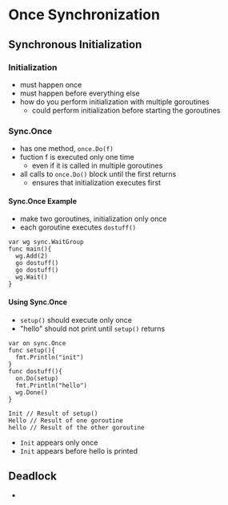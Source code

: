 # Once Synchronization

## Synchronous Initialization

### Initialization

- must happen once
- must happen before everything else
- how do you perform initialization with multiple goroutines
  - could perform initialization before starting the goroutines

### Sync.Once

- has one method, `once.Do(f)`
- fuction f is executed only one time
  - even if it is called in multiple goroutines
- all calls to `once.Do()` block until the first returns
  - ensures that initialization executes first

#### Sync.Once Example

- make two goroutines, initialization only once
- each goroutine executes `dostuff()`

```golang
var wg sync.WaitGroup
func main(){
  wg.Add(2)
  go dostuff()
  go dostuff()
  wg.Wait()
}
```

#### Using Sync.Once

- `setup()` should execute only once
- "hello" should not print until `setup()` returns

```golang
var on sync.Once
func setup(){
  fmt.Println("init")
}
func dostuff(){
  on.Do(setup)
  fmt.Println("hello")
  wg.Done()
}
```

```output
Init // Result of setup()
Hello // Result of one goroutine
hello // Result of the other goroutine
```

- `Init` appears only once
- `Init` appears before hello is printed

## Deadlock

- 

